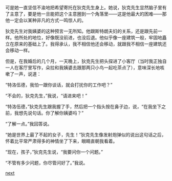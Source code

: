 
可是她一直坚信不渝地把希望寄托在狄克先生身上。她说，狄克先生显然脑子里有了主意了，要是他一旦能把这个主意圈到一个角落里——这是他最大的困难——那他一定会以某种非凡的方式一鸣惊人的。

狄克先生对我姨婆的这种预言一无所知。他跟斯特朗夫妇的关系，还是跟先前一样。他所处的地位，好像既没前进，也没后退。他似乎像一座建筑一般，牢固地矗立在原来的基础上了。我得承认，我不相信他还会移动，就跟我不相信一座建筑还会移动一样。

但是，在我婚后的几个月，一天晚上，狄克先生把头探进了小客厅（当时我正独自一人在客厅里写作，朵拉和我姨婆去跟那两只小鸟一起吃茶点了），意味深长地咳嗽了一声，说道：

“特洛伍德，我怕一跟你谈话，就会打扰你的工作吧？”

“不会的，狄克先生，”我说，“请进来吧！”

“特洛伍德，”狄克先生跟我握了手，然后把一个指头按在鼻子边，说，“在我坐下之前，我想先说句话。你了解你姨婆吗？”

“了解一点。”我回答说。

“她是世界上最了不起的女子，先生！”狄克先生像发射炮弹似的说出这句话之后，怀着比平常严肃得多的神情坐了下来，眼睛直朝我看着。

“现在，孩子，”狄克先生说，“我要问你一个问题。”

“不管有多少问题，你尽管问好了。”我说。

[next](page576)
